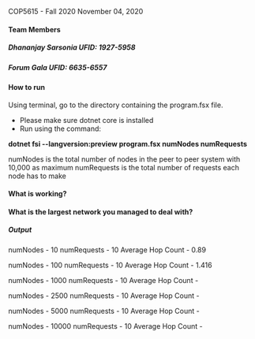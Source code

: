 COP5615 - Fall 2020
November 04, 2020

#### Team Members

##### Dhananjay Sarsonia  UFID: 1927-5958

##### Forum Gala          UFID: 6635-6557


#### How to run
Using terminal, go to the directory containing the program.fsx file.
- Please make sure dotnet core is installed
- Run using the command: 

**dotnet fsi --langversion:preview program.fsx numNodes numRequests**
 
numNodes  is the total number of nodes in the peer to peer system with 10,000 as maximum
numRequests is the total number of requests each node has to make


#### What is working?


#### What is the largest network you managed to deal with?





##### Output
numNodes - 10
numRequests - 10
Average Hop Count - 0.89

numNodes - 100
numRequests - 10
Average Hop Count - 1.416

numNodes - 1000
numRequests - 10
Average Hop Count - 

numNodes - 2500
numRequests - 10
Average Hop Count - 

numNodes - 5000
numRequests - 10
Average Hop Count - 

numNodes - 10000
numRequests - 10
Average Hop Count - 
